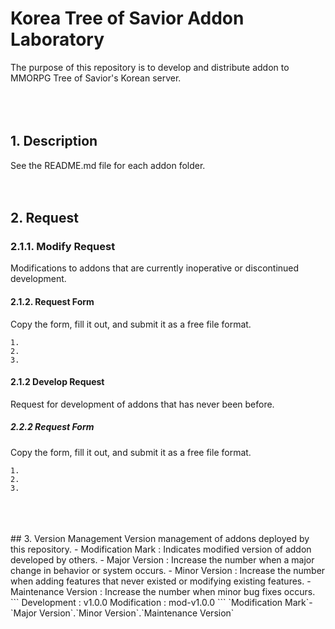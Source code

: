 # Korea Tree of Savior Addon Laboratory
The purpose of this repository is to develop and distribute addon to MMORPG Tree of Savior's Korean server.
<br/>
<br/>
<br/>
<br/>
## 1. Description
See the README.md file for each addon folder.
<br/>
<br/>
<br/>
## 2. Request
### 2.1.1. Modify Request
Modifications to addons that are currently inoperative or discontinued development.
#### 2.1.2. Request Form
Copy the form, fill it out, and submit it as a free file format.
```
1. 
2. 
3. 
```
#### 2.1.2 Develop Request
Request for development of addons that has never been before.
##### 2.2.2 Request Form
Copy the form, fill it out, and submit it as a free file format.
```
1. 
2. 
3. 
```
<br/>
<br/>
<br/>
## 3. Version Management
Version management of addons deployed by this repository.
- Modification Mark : Indicates modified version of addon developed by others.
- Major Version : Increase the number when a major change in behavior or system occurs.
- Minor Version : Increase the number when adding features that never existed or modifying existing features.
- Maintenance Version :  Increase the number when minor bug fixes occurs.
```
Development : v1.0.0
Modification : mod-v1.0.0
```
`Modification Mark`-`Major Version`.`Minor Version`.`Maintenance Version`
<br/>
<br/>
<br/>
